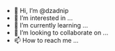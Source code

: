 - 👋 Hi, I’m @dzadnip
- 👀 I’m interested in ...
- 🌱 I’m currently learning ...
- 💞️ I’m looking to collaborate on ...
- 📫 How to reach me ...

<!---
dzadnip/dzadnip is a ✨ special ✨ repository because its `README.md` (this file) appears on your GitHub profile.
You can click the Preview link to take a look at your changes.
--->
